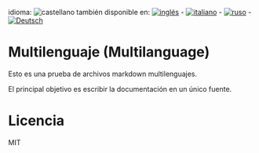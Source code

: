 ﻿<!-- multilang from multilanguage.md




NO MODIFIQUE ESTE ARCHIVO. FUE GENERADO AUTOMÁTICAMENTE POR multilang.js




-->
<!--multilang buttons-->

idioma: ![castellano](https://raw.githubusercontent.com/codenautas/multilang/master/img/lang-es.png)
también disponible en:
[![inglés](https://raw.githubusercontent.com/codenautas/multilang/master/img/lang-en.png)](multilanguage.md) -
[![italiano](https://raw.githubusercontent.com/codenautas/multilang/master/img/lang-it.png)](multilingua.md) -
[![ruso](https://raw.githubusercontent.com/codenautas/multilang/master/img/lang-ru.png)](мультиязычный.md) -
[![Deutsch](https://raw.githubusercontent.com/codenautas/multilang/master/img/lang-de.png)](mehrsprachig.md)

# Multilenguaje (Multilanguage)

Esto es una prueba de archivos markdown multilenguajes.

El principal objetivo es escribir la documentación en un único fuente.

# Licencia

MIT
